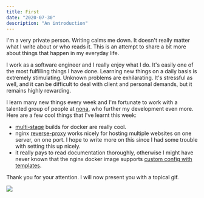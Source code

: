 ```yaml
---
title: First
date: "2020-07-30"
description: "An introduction"
---
```


I'm a very private person. Writing calms me down. It doesn't really matter what I write about or who reads it. This is an attempt to share a bit more about things that happen in my everyday life.

I work as a software engineer and I really enjoy what I do. It's easily one of the most fulfilling things I have done. Learning new things on a daily basis is extremely stimulating. Unknown problems are exhilarating. It's stressful as well, and it can be difficult to deal with client and personal demands, but it remains highly rewarding.

I learn many new things every week and I'm fortunate to work with a talented group of people at [nona](https://nona.digital/#), who further my development even more. Here are a few cool things that I've learnt this week:

- [multi-stage](https://docs.docker.com/develop/develop-images/multistage-build/) builds for docker are really cool.
- nginx [reverse-proxy](https://docs.nginx.com/nginx/admin-guide/web-server/reverse-proxy/) works nicely for hosting multiple websites on one server, on one port. I hope to write more on this since I had some trouble with setting this up nicely.
- it really pays to read documentation thoroughly, otherwise I might have never known that the nginx docker image supports [custom config with templates](https://github.com/docker-library/docs/tree/master/nginx#using-environment-variables-in-nginx-configuration-new-in-119).

Thank you for your attention. I will now present you with a topical gif.

![](https://media.giphy.com/media/Qy7tP5FZZXAN0SR5uc/giphy.gif)
